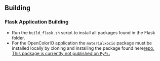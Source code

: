 ## Building

### Flask Application Building

- Run the `build_flask.sh` script to install all packages found in the Flask folder.
- For the OpenColorIO application the `materialxocio` package must be installed locally by cloning and installing the package found
here<a href="https://github.com/kwokcb/materialxocio.git">repo. This package is currently not published on `PyPi`.
